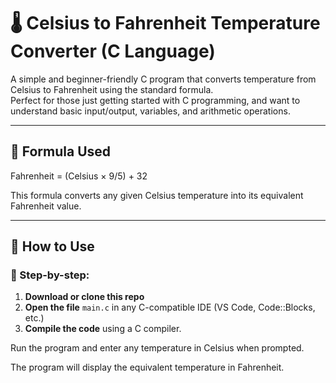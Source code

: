 # 🌡️ Celsius to Fahrenheit Temperature Converter (C Language)

A simple and beginner-friendly C program that converts temperature from Celsius to Fahrenheit using the standard formula.  
Perfect for those just getting started with C programming, and want to understand basic input/output, variables, and arithmetic operations.

---

## 📌 Formula Used

Fahrenheit = (Celsius × 9/5) + 32

This formula converts any given Celsius temperature into its equivalent Fahrenheit value.

---

## 🚀 How to Use

### 🔧 Step-by-step:

1. **Download or clone this repo**
2. **Open the file** `main.c` in any C-compatible IDE (VS Code, Code::Blocks, etc.)
3. **Compile the code** using a C compiler.

Run the program and enter any temperature in Celsius when prompted.

The program will display the equivalent temperature in Fahrenheit.

